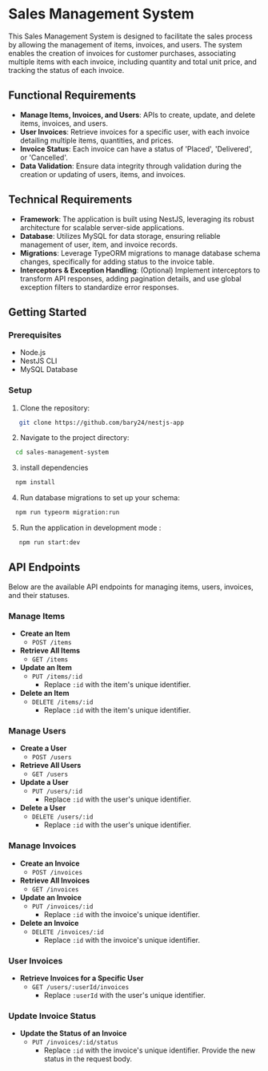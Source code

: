 # Sales Management System

This Sales Management System is designed to facilitate the sales process by allowing the management of items, invoices, and users. The system enables the creation of invoices for customer purchases, associating multiple items with each invoice, including quantity and total unit price, and tracking the status of each invoice.

## Functional Requirements

- **Manage Items, Invoices, and Users**: APIs to create, update, and delete items, invoices, and users.
- **User Invoices**: Retrieve invoices for a specific user, with each invoice detailing multiple items, quantities, and prices.
- **Invoice Status**: Each invoice can have a status of 'Placed', 'Delivered', or 'Cancelled'.
- **Data Validation**: Ensure data integrity through validation during the creation or updating of users, items, and invoices.

## Technical Requirements

- **Framework**: The application is built using NestJS, leveraging its robust architecture for scalable server-side applications.
- **Database**: Utilizes MySQL for data storage, ensuring reliable management of user, item, and invoice records.
- **Migrations**: Leverage TypeORM migrations to manage database schema changes, specifically for adding status to the invoice table.
- **Interceptors & Exception Handling**: (Optional) Implement interceptors to transform API responses, adding pagination details, and use global exception filters to standardize error responses.

## Getting Started

### Prerequisites

- Node.js
- NestJS CLI
- MySQL Database

### Setup

1. Clone the repository:

```bash
   git clone https://github.com/bary24/nestjs-app

```

2. Navigate to the project directory:

```bash
  cd sales-management-system
```

3. install dependencies

```bash
  npm install
```

4. Run database migrations to set up your schema:

```bash
  npm run typeorm migration:run
```

5. Run the application in development mode :

```bash
   npm run start:dev
```

## API Endpoints

Below are the available API endpoints for managing items, users, invoices, and their statuses.

### Manage Items

- **Create an Item**
  - `POST /items`
- **Retrieve All Items**
  - `GET /items`
- **Update an Item**
  - `PUT /items/:id`
    - Replace `:id` with the item's unique identifier.
- **Delete an Item**
  - `DELETE /items/:id`
    - Replace `:id` with the item's unique identifier.

### Manage Users

- **Create a User**
  - `POST /users`
- **Retrieve All Users**
  - `GET /users`
- **Update a User**
  - `PUT /users/:id`
    - Replace `:id` with the user's unique identifier.
- **Delete a User**
  - `DELETE /users/:id`
    - Replace `:id` with the user's unique identifier.

### Manage Invoices

- **Create an Invoice**
  - `POST /invoices`
- **Retrieve All Invoices**
  - `GET /invoices`
- **Update an Invoice**
  - `PUT /invoices/:id`
    - Replace `:id` with the invoice's unique identifier.
- **Delete an Invoice**
  - `DELETE /invoices/:id`
    - Replace `:id` with the invoice's unique identifier.

### User Invoices

- **Retrieve Invoices for a Specific User**
  - `GET /users/:userId/invoices`
    - Replace `:userId` with the user's unique identifier.

### Update Invoice Status

- **Update the Status of an Invoice**
  - `PUT /invoices/:id/status`
    - Replace `:id` with the invoice's unique identifier. Provide the new status in the request body.
